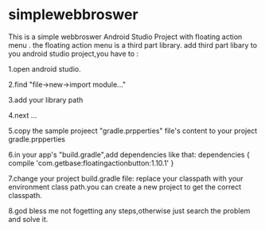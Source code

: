 # simplewebbroswer
This is a simple webbroswer Android Studio Project with floating action menu .
the floating action menu is a third part library.
add third part libary to you android studio project,you have to :

1.open android studio.

2.find "file->new->import module..."

3.add your library path

4.next ...

5.copy the sample projeect "gradle.prpperties" file's  content to your project gradle.prpperties

6.in your app's "build.gradle",add dependencies like that:
  dependencies {
    compile 'com.getbase:floatingactionbutton:1.10.1'
}

7.change your project build.gradle file:
    replace your classpath with your environment class path.you can create a new project to get the correct classpath.

8.god bless me not fogetting any steps,otherwise just search the problem and solve it.
